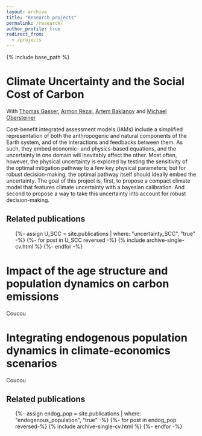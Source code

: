 ```yaml
---
layout: archive
title: "Research projects"
permalink: /research/
author_profile: true
redirect_from:
  - /projects
---
```


{% include base_path %}


Climate Uncertainty and the Social Cost of Carbon
======
With [Thomas Gasser](https://scholar.google.fr/citations?user=fjpNQPgAAAAJ&hl=en), [Armon Rezai](https://www.wu.ac.at/ecolecon/institute/team/arezai), [Artem Baklanov](https://www.hse.ru/en/org/persons/228998876) and [Michael Obersteiner](https://scholar.google.fr/citations?user=sl5sPKIAAAAJ&hl=en)

Cost-benefit integrated assessment models (IAMs) include a simplified representation of both the anthropogenic and natural components of the Earth system, and of the interactions and feedbacks between them. As such, they embed economic- and physics-based equations, and the uncertainty in one domain will inevitably affect the other. Most often, however, the physical uncertainty is explored by testing the sensitivity of the optimal mitigation pathway to a few key physical parameters; but for robust decision-making, the optimal pathway itself should ideally embed the uncertainty.
The goal of this project is, first, to propose a compact climate model that features climate uncertainty with a bayesian calibration. And second to propose a way to take this uncertainty into account for robust decision-making.

Related publications
----
<ul>
{%- assign U_SCC = site.publications | where: "uncertainty_SCC", "true" -%}
{%- for post in U_SCC reversed -%}
  {% include archive-single-cv.html %}
{%- endfor -%}
</ul>



Impact of the age structure and population dynamics on carbon emissions
======
Coucou


Integrating endogenous population dynamics in climate-economics scenarios
======
Coucou

Related publications
----
<ul>
{%- assign endog_pop = site.publications | where: "endogenous_population", "true" -%}
{%- for post in endog_pop reversed-%}
  {% include archive-single-cv.html %}
{%- endfor -%}
</ul>


  



